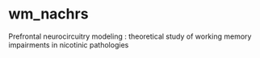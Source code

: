 # wm_nachrs
Prefrontal neurocircuitry modeling : theoretical study of working memory impairments in nicotinic pathologies
